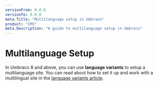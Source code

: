 ```yaml
---
versionFrom: 8.0.0
versionTo: 9.0.0
meta.Title: "Multilanguage setup in Umbraco"
product: "CMS"
meta.Description: "A guide to multilanguage setup in Umbraco"
---
```


# Multilanguage Setup

In Umbraco 8 and above, you can use **language variants** to setup a multilanguage site. You can read about how to set it up and work with a multilingual site in the [language variants article](../../Getting-Started/Backoffice/Variants).
